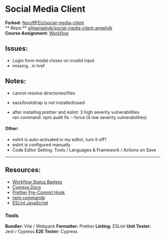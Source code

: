# Social Media Client

**Forked:** [NoroffFEU/social-media-client](https://github.com/NoroffFEU/social-media-client)  
**
Repo:** [siljeangelvik/social-media-client-angelvik](https://github.com/siljeangelvik/social-media-client-angelvik/tree/workflow)  
**Course Assignment:** [Workflow](https://noroff-content.gitlab.io/feu/workflow/ca.html)

## Issues:

* Login form modal closes on invalid input
* missing . in href

## Notes:

- cannot resolve directories/files
- sass/bootstrap is not installed/used


- after installing prettier and eslint: 3 high severity vulnerabilities  
  ran command: npm audit fix --force (4 low severity vulnerabilities)

#### Other:

- eslint is auto-activated in my editor, turn it off?
- eslint is configured manually
- Code Editor Setting: Tools / Languages & Framework / Actions on Save

---

## Resources:

* [Workflow Status Badges](https://docs.github.com/en/actions/monitoring-and-troubleshooting-workflows/adding-a-workflow-status-badge)
* [Cypress Docs](https://docs.cypress.io/guides/overview/why-cypress)
* [Prettier Pre-Commit Hook](https://prettier.io/docs/en/precommit.html)
* [npm commands](https://docs.npmjs.com/cli/v7/commands)
* [ESLint JavaScript](https://eslint.org/docs/latest/developer-guide/working-with-rules)

### Tools

**Bundler:** Vite / Webpack
**Formatter:** Prettier
**Linting:** ESLint
**Unit Tester:** Jest / Cypress
**E2E Tester:** Cypress